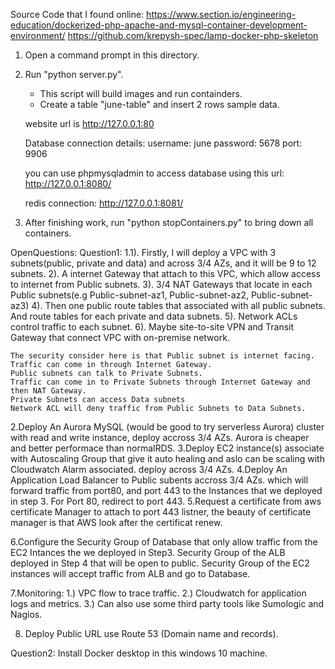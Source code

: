 Source Code that I found online:
https://www.section.io/engineering-education/dockerized-php-apache-and-mysql-container-development-environment/
https://github.com/krepysh-spec/lamp-docker-php-skeleton


1. Open a command prompt in this directory.
2. Run "python server.py".
    - This script will build images and run containders.
    - Create a table "june-table" and insert 2 rows sample data.

    website url is http://127.0.0.1:80

    Database connection details:
      username: june
      password: 5678
      port: 9906

    you can use phpmysqladmin to access database using this url: http://127.0.0.1:8080/

    redis connection: http://127.0.0.1:8081/

3. After finishing work, run "python stopContainers.py" to bring down all containers.


OpenQuestions:
  Question1:
  1.1). Firstly, I will deploy a VPC with 3 subnets(public, private and data) and across 3/4 AZs, and it will be 9 to 12 subnets.
    2). A internet Gateway that attach to this VPC, which allow access to internet from Public subnets.
    3). 3/4 NAT Gateways that locate in each Public subnets(e.g Public-subnet-az1, Public-subnet-az2, Public-subnet-az3)
    4). Then one public route tables that associated with all public subnets. And route tables for each private and data subnets.
    5). Network ACLs control traffic to each subnet.
    6). Maybe site-to-site VPN and Transit Gateway that connect VPC with on-premise network.

    The security consider here is that Public subnet is internet facing. Traffic can come in through Internet Gateway. 
    Public subnets can talk to Private Subnets.
    Traffic can come in to Private Subnets through Internet Gateway and then NAT Gateway.
    Private Subnets can access Data subnets
    Network ACL will deny traffic from Public Subnets to Data Subnets.

  2.Deploy An Aurora MySQL (would be good to try serverless Aurora) cluster with read and write instance, deploy accross 3/4 AZs. 
    Aurora is cheaper and better performace than normalRDS.
  3.Deploy EC2 instance(s) associate with Autoscaling Group that give it auto healing and aslo can be scaling with Cloudwatch Alarm associated. deploy across 3/4 AZs.
  4.Deploy An Application Load Balancer to Public subents accross 3/4 AZs. which will forward traffic from port80, and port 443 to the Instances that we deployed in step 3.
    For Port 80, redirect to port 443.
  5.Request a certificate from aws certificate Manager to attach to port 443 listner, the beauty of certificate manager is that AWS look after the certificat renew.

  6.Configure the Security Group of Database that only allow traffic from the EC2 Intances the we deployed in Step3.
    Security Group of the ALB deployed in Step 4 that will be open to public.
    Security Group of the EC2 instances will accept traffic from ALB and go to Database.
  
  7.Monitoring:
    1.) VPC flow to trace traffic.
    2.) Cloudwatch for application logs and metrics.
    3.) Can also use some third party tools like Sumologic and Nagios.

  8. Deploy Public URL use Route 53 (Domain name and records).

  Question2:
    Install Docker desktop in this windows 10 machine.


    

